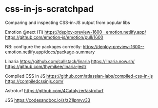 # css-in-js-scratchpad

Comparing and inspecting CSS-in-JS output from popular libs

Emotion @next (11)
https://deploy-preview-1600--emotion.netlify.app/
https://github.com/emotion-js/emotion/pull/1600

NB: configure the packages correctly: https://deploy-preview-1600--emotion.netlify.app/docs/package-summary

Linaria
https://github.com/callstack/linaria
https://linaria.now.sh/
https://github.com/thymikee/linaria-jest/

Compiled CSS in JS
https://github.com/atlassian-labs/compiled-css-in-js
https://compiledcssinjs.com/

Astroturf
https://github.com/4Catalyzer/astroturf

JSS
https://codesandbox.io/s/z21lpmvv33
